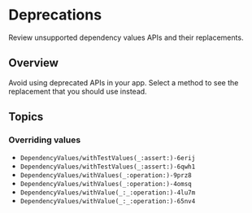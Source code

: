 # Deprecations

Review unsupported dependency values APIs and their replacements.

## Overview

Avoid using deprecated APIs in your app. Select a method to see the replacement that you should use
instead.

## Topics

### Overriding values

- ``DependencyValues/withTestValues(_:assert:)-6erij``
- ``DependencyValues/withTestValues(_:assert:)-6qwh1``
- ``DependencyValues/withValues(_:operation:)-9prz8``
- ``DependencyValues/withValues(_:operation:)-4omsq``
- ``DependencyValues/withValue(_:_:operation:)-4lu7m``
- ``DependencyValues/withValue(_:_:operation:)-65nv4``
